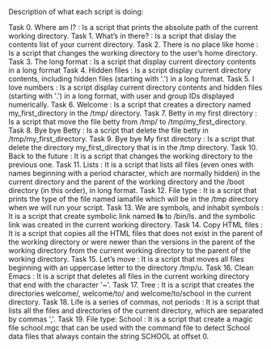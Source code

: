 Description of what each script is doing:

Task 0. Where am I? : Is a script that prints the absolute path of the current working directory.
Task 1. What’s in there? : Is a script that dislay the contents list of your current directory.
Task 2. There is no place like home : Is a script that changes the working directory to the user’s home directory.
Task 3. The long format : Is a script that display current directory contents in a long format
Task 4. Hidden files : Is a script display current directory contents, including hidden files (starting with '.') in a long format.
Task 5. I love numbers : Is a script display current directory contents and hidden files (starting with '.') in a long format, with user and group IDs displayed numerically.
Task 6. Welcome : Is a script that creates a directory named my_first_directory in the /tmp/ directory.
Task 7. Betty in my first directory : Is a script that move the file betty from /tmp/ to /tmp/my_first_directory.
Task 8. Bye bye Betty : Is a script that delete the file betty in /tmp/my_first_directory.
Task 9. Bye bye My first directory : Is a script that delete the directory my_first_directory that is in the /tmp directory.
Task 10. Back to the future : It is a script that changes the working directory to the previous one.
Task 11. Lists : It is a script that lists all files (even ones with names beginning with a period character, which are normally hidden) in the current directory and the parent of the working directory and the /boot directory (in this order), in long format.
Task 12. File type : It is a script that prints the type of the file named iamafile which will be in the /tmp directory when we will run your script.
Task 13. We are symbols, and inhabit symbols : It is a script that create symbolic link named __ls__ to /bin/ls. and the symbolic link was created in the current working directory.
Task 14. Copy HTML files : It is a script that copies all the HTML files that does not exist in the parent of the working directory or were newer than the versions in the parent of the working directory from the current working directory to the parent of the working directory.
Task 15. Let’s move : It is a script that moves all files beginning with an uppercase letter to the directory /tmp/u.
Task 16. Clean Emacs : It is a script that deletes all files in the current working directory that end with the character '~'.
Task 17. Tree : It is a script that creates the directories welcome/, welcome/to/ and welcome/to/school in the current directory.
Task 18. Life is a series of commas, not periods : It is a script that lists all the files and directories of the current directory, which are separated by commas ','.
Task 19. File type: School : It is a script that create a magic file school.mgc that can be used with the command file to detect School data files that always contain the string SCHOOL at offset 0.